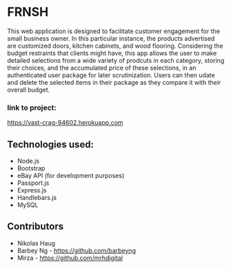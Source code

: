 # FRNSH

This web application is designed to facilitate customer engagement for the small business owner. In this particular instance, the products advertised are customized doors, kitchen cabinets, and wood flooring. Considering the budget restraints that clients might have, this app allows the user to make detailed selections from a wide variety of prodcuts in each category, storing their choices, and the accumulated price of these selections, in an authenticated user package for later scrutinization. Users can then udate and delete the selected items in their package as they compare it with their overall budget.

### link to project:

<https://vast-crag-94602.herokuapp.com>

## Technologies used:

  * Node.js
  * Bootstrap
  * eBay API (for development purposes)
  * Passport.js
  * Express.js
  * Handlebars.js
  * MySQL

## Contributors

  * Nikolas Haug
  * Barbey Ng - <https://github.com/barbeyng>
  * Mirza - <https://github.com/mrhdigital>

